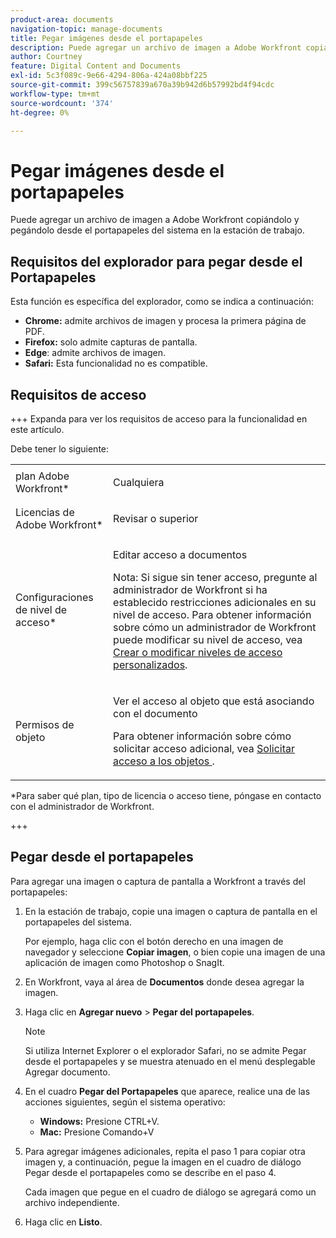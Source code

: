```yaml
---
product-area: documents
navigation-topic: manage-documents
title: Pegar imágenes desde el portapapeles
description: Puede agregar un archivo de imagen a Adobe Workfront copiándolo y pegándolo desde el portapapeles del sistema en la estación de trabajo.
author: Courtney
feature: Digital Content and Documents
exl-id: 5c3f089c-9e66-4294-806a-424a08bbf225
source-git-commit: 399c56757839a670a39b942d6b57992bd4f94cdc
workflow-type: tm+mt
source-wordcount: '374'
ht-degree: 0%

---
```


# Pegar imágenes desde el portapapeles

Puede agregar un archivo de imagen a Adobe Workfront copiándolo y pegándolo desde el portapapeles del sistema en la estación de trabajo. 

## Requisitos del explorador para pegar desde el Portapapeles

Esta función es específica del explorador, como se indica a continuación:

* **Chrome:** admite archivos de imagen y procesa la primera página de PDF.
* **Firefox:** solo admite capturas de pantalla.
* **Edge**: admite archivos de imagen.
* **Safari:** Esta funcionalidad no es compatible.

## Requisitos de acceso

+++ Expanda para ver los requisitos de acceso para la funcionalidad en este artículo.

Debe tener lo siguiente:

<table style="table-layout:auto"> 
 <col> 
 </col> 
 <col> 
 </col> 
 <tbody> 
  <tr> 
   <td role="rowheader">plan Adobe Workfront*</td> 
   <td> <p> Cualquiera</p> </td> 
  </tr> 
  <tr> 
   <td role="rowheader">Licencias de Adobe Workfront*</td> 
   <td> <p>Revisar o superior</p> </td> 
  </tr> 
  <tr> 
   <td role="rowheader">Configuraciones de nivel de acceso*</td> 
   <td> <p>Editar acceso a documentos</p> <p>Nota: Si sigue sin tener acceso, pregunte al administrador de Workfront si ha establecido restricciones adicionales en su nivel de acceso. Para obtener información sobre cómo un administrador de Workfront puede modificar su nivel de acceso, vea <a href="../../administration-and-setup/add-users/configure-and-grant-access/create-modify-access-levels.md" class="MCXref xref">Crear o modificar niveles de acceso personalizados</a>.</p> </td> 
  </tr> 
  <tr> 
   <td role="rowheader">Permisos de objeto</td> 
   <td> <p>Ver el acceso al objeto que está asociando con el documento</p> <p>Para obtener información sobre cómo solicitar acceso adicional, vea <a href="../../workfront-basics/grant-and-request-access-to-objects/request-access.md" class="MCXref xref">Solicitar acceso a los objetos </a>.</p> </td> 
  </tr> 
 </tbody> 
</table>

&#42;Para saber qué plan, tipo de licencia o acceso tiene, póngase en contacto con el administrador de Workfront.

+++

## Pegar desde el portapapeles

Para agregar una imagen o captura de pantalla a Workfront a través del portapapeles:

1. En la estación de trabajo, copie una imagen o captura de pantalla en el portapapeles del sistema.

   Por ejemplo, haga clic con el botón derecho en una imagen de navegador y seleccione **Copiar imagen**, o bien copie una imagen de una aplicación de imagen como Photoshop o SnagIt.

1. En Workfront, vaya al área de **Documentos** donde desea agregar la imagen.
1. Haga clic en **Agregar nuevo** > **Pegar del portapapeles**.

   >[!NOTE]
   >
   >Si utiliza Internet Explorer o el explorador Safari, no se admite Pegar desde el portapapeles y se muestra atenuado en el menú desplegable Agregar documento.

1. En el cuadro **Pegar del Portapapeles** que aparece, realice una de las acciones siguientes, según el sistema operativo:

   * **Windows:** Presione CTRL+V.
   * **Mac:** Presione Comando+V

1. Para agregar imágenes adicionales, repita el paso 1 para copiar otra imagen y, a continuación, pegue la imagen en el cuadro de diálogo Pegar desde el portapapeles como se describe en el paso 4.

   Cada imagen que pegue en el cuadro de diálogo se agregará como un archivo independiente.

1. Haga clic en **Listo**.
